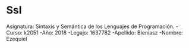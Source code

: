 # Ssl
 Asignatura: Sintaxis y Semántica de los Lenguajes de Programación.
 -Curso: k2051
 -Año: 2018
 -Legajo: 1637782
 -Apellido: Bieniasz
 -Nombre: Ezequiel
